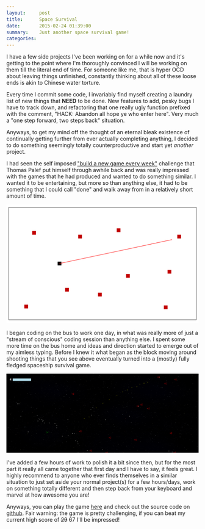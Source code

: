 ```yaml
---
layout:     post
title:      Space Survival
date:       2015-02-24 01:39:00
summary:    Just another space survival game!
categories: 
---
```

I have a few side projects I've been working on for a while now and it's getting to the point where I'm thoroughly convinced I will be working on them till the literal end of time. For someone like me, that is hyper OCD about leaving things unfinished, constantly thinking about all of these loose ends is akin to Chinese water torture.

Every time I commit some code, I invariably find myself creating a laundry list of new things that __NEED__ to be done. New features to add, pesky bugs I have to track down, and refactoring that one really ugly function prefixed with the comment, "HACK: Abandon all hope ye who enter here". Very much a  "one step forward, two steps back" situation.

Anyways, to get my mind off the thought of an eternal bleak existence of continually getting further from ever actually completing anything, I decided to do something seemingly totally counterproductive and start yet _another_ project. 

I had seen the self imposed ["build a new game every week"](http://www.lessmilk.com/12games) challenge that Thomas Palef put himself through awhile back and was really impressed with the games that he had produced and wanted to do something similar. I wanted it to be entertaining, but more so than anything else, it had to be something that I could call "done" and walk away from in a relatively short amount of time.

![Screenshot of early developmentt](/images/space/game-screenshot.png)

I began coding on the bus to work one day, in what was really more of just a "stream of conscious" coding session than anything else. I spent some more time on the bus home and ideas and direction started to emerge out of my aimless typing. Before I knew it what began as the block moving around shooting things that you see above eventually turned into a (mostly) fully fledged spaceship survival game.

![Screenshot from Space Game](/images/space/space-screenshot.png)

I've added a few hours of work to polish it a bit since then, but for the most part it really all came together that first day and I have to say, it feels great. I highly recommend to anyone who ever finds themselves in a similar situation to just set aside your normal project(s) for a few hours/days, work on something totally different and then step back from your keyboard and marvel at how awesome you are! 

Anyways, you can play the game [here](/space/) and check out the source code on [github](https://github.com/chrisbubernak/ChrisBubernak.GitHub.io/tree/master/demos/space). Fair warning: the game is pretty challenging, if you can beat my current high score of <s>29</s> 67 I'll be impressed!
